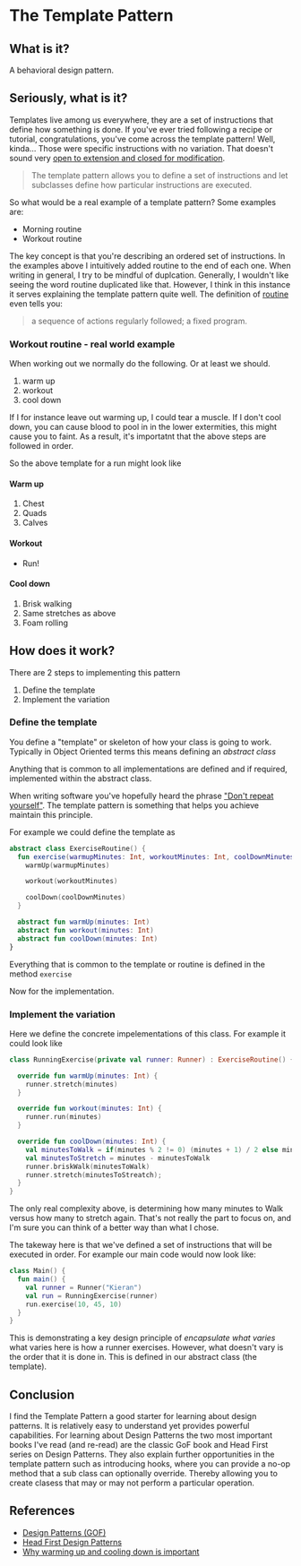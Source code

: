 # The Template Pattern

## What is it?

A behavioral design pattern.

## Seriously, what is it?

Templates live among us everywhere, they are a set of instructions that define how something is done. If you've ever tried following a recipe or tutorial, congratulations, you've come across the template pattern! Well, kinda... Those were specific instructions with no variation. That doesn't sound very [open to extension and closed for modification](https://en.wikipedia.org/wiki/Open%E2%80%93closed_principle).

> The template pattern allows you to define a set of instructions and let subclasses define how particular instructions are executed.

So what would be a real example of a template pattern? Some examples are:

* Morning routine
* Workout routine

The key concept is that you're describing an ordered set of instructions. In the examples above I intuitively added routine to the end of each one. When writing in general, I try to be mindful of duplcation. Generally, I wouldn't  like seeing the word routine  duplicated like that. However, I think in this instance it serves explaining the template pattern quite well. The definition of [routine](https://www.lexico.com/en/definition/routine) even tells you:

> a sequence of actions regularly followed; a fixed program.

### Workout routine - real world example

When working out we normally do the following.  Or at least we should.

1. warm up
2. workout
3. cool down

If I for instance leave out warming up, I could tear a muscle. If I don't cool down, you can cause blood to pool in in the lower extermities, this might cause you to faint. As a result, it's importatnt that the above steps are followed in order.

So the above template for a run might look like

#### Warm up

1. Chest
2. Quads
3. Calves

#### Workout

* Run!

#### Cool down

1. Brisk walking
2. Same stretches as above
2. Foam rolling

## How does it work?

There are 2 steps to implementing this pattern

1. Define the template
2. Implement the variation


### Define the template

You define a "template" or skeleton of how your class is going to work.
Typically in Object Oriented terms this means defining an *abstract class*

Anything that is common to all implementations are defined and if required, implemented within the abstract class.

When writing software you've hopefully heard the phrase ["Don't repeat yourself"](https://en.wikipedia.org/wiki/Don%27t_repeat_yourself). The template pattern is something that helps you achieve maintain this principle.  

For example we could define the template as

```kotlin
abstract class ExerciseRoutine() {
  fun exercise(warmupMinutes: Int, workoutMinutes: Int, coolDownMinutes: Int) {
    warmUp(warmupMinutes)

    workout(workoutMinutes)

    coolDown(coolDownMinutes)
  }

  abstract fun warmUp(minutes: Int)
  abstract fun workout(minutes: Int)
  abstract fun coolDown(minutes: Int)
}
```

Everything that is common to the template or routine is defined in the method `exercise`

Now for the implementation.


### Implement the variation

Here we define the concrete impelementations of this class. For example it could look like

```kotlin
class RunningExercise(private val runner: Runner) : ExerciseRoutine() {

  override fun warmUp(minutes: Int) {
    runner.stretch(minutes)
  }

  override fun workout(minutes: Int) {
    runner.run(minutes)
  }

  override fun coolDown(minutes: Int) {
    val minutesToWalk = if(minutes % 2 != 0) (minutes + 1) / 2 else minutes / 2
    val minutesToStretch = minutes - minutesToWalk
    runner.briskWalk(minutesToWalk)
    runner.stretch(minutesToStreatch);
  }
}
```

The only real complexity above, is determining how many minutes to Walk versus how many to stretch again. That's not really the part to focus on, and I'm sure you can think of a better way than what I chose.

The takeway here is that we've defined a set of instructions that will be executed in order. For example our main code would now look like:

```kotlin
class Main() {
  fun main() {
    val runner = Runner("Kieran")
    val run = RunningExercise(runner)
    run.exercise(10, 45, 10)
  }
}
```

This is demonstrating a key design principle of *encapsulate what varies* what varies here is how a runner exercises. However, what doesn't vary is the order that it is done in. This is defined in our abstract class (the template).

## Conclusion

I find the Template Pattern a good starter for learning about design patterns. It is relatively easy to understand yet provides powerful capabilities.
For learning about Design Patterns the two most important books I've read (and re-read) are the classic GoF book and Head First series on Design Patterns. They also explain further opportunities in the template pattern such as introducing hooks, where you can provide a no-op method that a sub class can optionally override. Thereby allowing you to create clasess that may or may not perform a particular operation.

## References

* [Design Patterns (GOF)](https://www.amazon.com/Design-Patterns-Object-Oriented-Addison-Wesley-Professional-ebook/dp/B000SEIBB8)
* [Head First Design Patterns](https://www.amazon.com/Head-First-Design-Patterns-Object-Oriented-ebook-dp-B08P3X99QP/dp/B08P3X99QP)
* [Why warming up and cooling down is important](https://www.tricitymed.org/2016/12/warming-cooling-important/)
